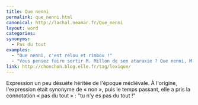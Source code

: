 ```yaml
---
title: Que nenni
permalink: que_nenni.html
canonical: http://lachal.neamar.fr/Que_nenni
layout: word
categories:
synonyms:
  - Pas du tout
examples:
  - "Que nenni, c'est relou et rimbou !"
  - "Vous pensez faire sortir M. Millon de son ataraxie ? Que nenni, M. Millon dans un état d'alacrité serait une contre-tautologie !"
link: http://chonchon.blog.elle.fr/tag/lexique/
---
```


Expression un peu désuète héritée de l'époque médiévale. À l'origine, l'expression était synonyme de « non », puis le temps passant, elle a pris la connotation « pas du tout » : "tu n'y es pas du tout !"


